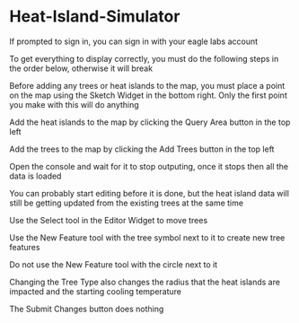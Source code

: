 # Heat-Island-Simulator

If prompted to sign in, you can sign in with your eagle labs account

To get everything to display correctly, you must do the following steps in the order below, otherwise it will break

Before adding any trees or heat islands to the map, you must place a point on the map using the Sketch Widget in the bottom right. Only the first point you make with this will do anything

Add the heat islands to the map by clicking the Query Area button in the top left

Add the trees to the map by clicking the Add Trees button in the top left

Open the console and wait for it to stop outputing, once it stops then all the data is loaded

You can probably start editing before it is done, but the heat island data will still be getting updated from the existing trees at the same time



Use the Select tool in the Editor Widget to move trees

Use the New Feature tool with the tree symbol next to it to create new tree features

Do not use the New Feature tool with the circle next to it

Changing the Tree Type also changes the radius that the heat islands are impacted and the starting cooling temperature

The Submit Changes button does nothing
